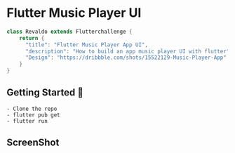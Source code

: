 # Flutter Music Player UI

```dart
class Revaldo extends Flutterchallenge {
    return {
      "title": "Flutter Music Player App UI",
      "description": "How to build an app music player UI with flutter",
      "Design": "https://dribbble.com/shots/15522129-Music-Player-App"
    }
}
```

## Getting Started 🚀

```shell
- Clone the repo
- flutter pub get
- flutter run
```

## ScreenShot
